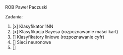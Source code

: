 ROB Paweł Paczuski

Zadania:
1. [x] Klasyfikator 1NN
1. [x] Klasyfikacja Bayesa (rozpoznawanie maści kart)
1. [] Klasyfikatory liniowe (rozpoznawanie cyfr) 	
1. [] Sieci neuronowe
1. [] 
 